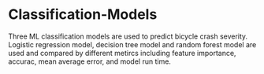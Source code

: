 # Classification-Models
Three ML classification models are used to predict bicycle crash severity. 
Logistic regression model, decision tree model and random forest model are used and compared by different metircs including feature importance, accurac, mean average error, and model run time. 
